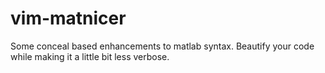 vim-matnicer
============

Some conceal based enhancements to matlab syntax. Beautify your code while making it a little bit less verbose.